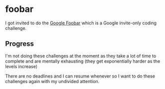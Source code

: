 # foobar

I got invited to do the [Google Foobar](https://foobar.withgoogle.com)
which is a Google invite-only coding challenge.

## Progress

I'm not doing these challenges at the moment as they take a lot of time to 
complete and are mentally exhausting (they get exponentially harder as the levels increase)

There are no deadlines and I can resume whenever so I want to do these 
challenges again with my undivided attention.
